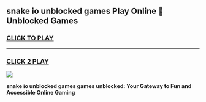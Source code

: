 
## snake io unblocked games Play Online 👋 Unblocked Games
<h3>
<a href="https://premium.freeplayer.one?title=snake_io_unblocked_games&ref=19F">CLICK TO PLAY</a></h3>
<hr>

<h3>
<a href="https://premium.freeplayer.one?title=snake_io_unblocked_games&ref=19F">CLICK 2 PLAY</a>
  
</h3>

<a href="https://premium.freeplayer.one?title=snake_io_unblocked_games&ref=19F"><img src="https://clearcache.store/games.png"></a>


**snake io unblocked games games unblocked: Your Gateway to Fun and Accessible Online Gaming**
